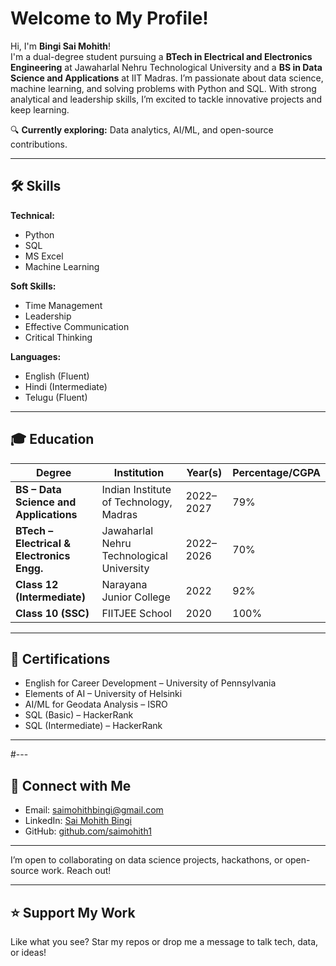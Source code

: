 # Welcome to My Profile!

Hi, I'm **Bingi Sai Mohith**!  
I'm a dual-degree student pursuing a **BTech in Electrical and Electronics Engineering** at Jawaharlal Nehru Technological University and a **BS in Data Science and Applications** at IIT Madras. I’m passionate about data science, machine learning, and solving problems with Python and SQL. With strong analytical and leadership skills, I’m excited to tackle innovative projects and keep learning.

🔍 **Currently exploring:** Data analytics, AI/ML, and open-source contributions.

---

## 🛠️ Skills

**Technical:**  
- Python  
- SQL      
- MS Excel
- Machine Learning  

**Soft Skills:**  
- Time Management  
- Leadership  
- Effective Communication  
- Critical Thinking  

**Languages:**  
- English (Fluent)  
- Hindi (Intermediate)  
- Telugu (Fluent)  

---

## 🎓 Education

| Degree                                    | Institution                                   | Year(s)      | Percentage/CGPA |
|--------------------------------------------|-----------------------------------------------|--------------|-----------------|
| **BS – Data Science and Applications**     | Indian Institute of Technology, Madras        | 2022–2027    | 79%             |
| **BTech – Electrical & Electronics Engg.** | Jawaharlal Nehru Technological University     | 2022–2026    | 70%             |
| **Class 12 (Intermediate)**                | Narayana Junior College                       | 2022         | 92%             |
| **Class 10 (SSC)**                         | FIITJEE School                                | 2020         | 100%            |

---

## 📜 Certifications

- English for Career Development – University of Pennsylvania  
- Elements of AI – University of Helsinki  
- AI/ML for Geodata Analysis – ISRO  
- SQL (Basic) – HackerRank  
- SQL (Intermediate) – HackerRank  

---

#---

## 🤝 Connect with Me

- Email: [saimohithbingi@gmail.com](mailto:saimohithbingi@gmail.com)  
- LinkedIn: [Sai Mohith Bingi](https://www.linkedin.com/in/sai-mohith-bingi-194b20256)  
- GitHub: [github.com/saimohith1](https://github.com/saimohith1)

---

I’m open to collaborating on data science projects, hackathons, or open-source work. Reach out!

---

## ⭐ Support My Work

Like what you see? Star my repos or drop me a message to talk tech, data, or ideas!

